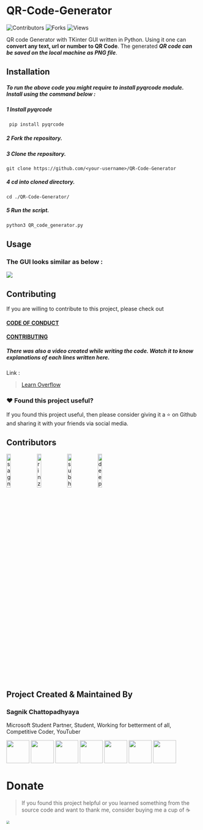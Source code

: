 # QR-Code-Generator 
![Contributors](https://img.shields.io/github/contributors/sagnik20/QR-Code-Generator)
![Forks](https://img.shields.io/github/forks/sagnik20/QR-Code-Generator?style=social)
![Views](https://img.shields.io/youtube/views/ErzISUgrELk?style=social)

QR code Generator with TKinter GUI written in Python. Using it one can **convert any text, url or number to QR Code**. 
The generated ***QR code can be saved on the local machine as PNG file***.


## Installation

 
 
##### To run the above code you might require to install pyqrcode module. Install using the command below : 
##### 1 Install pyqrcode 
```python
 pip install pyqrcode
 ```

##### 2 Fork the repository.

##### 3 Clone the repository.
```
git clone https://github.com/<your-username>/QR-Code-Generator
```
##### 4 cd into cloned directory.
```
cd ./QR-Code-Generator/
```

##### 5 Run the script.
 ```python
 python3 QR_code_generator.py
 ```
 

## Usage

 
 
 
### The GUI looks similar as below :
 
![](src/QR.png)


## Contributing

If you are willing to contribute to this project, please check out 

#### [CODE OF CONDUCT](CODE_OF_CONDUCT.md) 
#### [CONTRIBUTING](CONTRIBUTING.md)

##### There was also a video created while writing the code. Watch it to know explanations of each lines written here. 
 
 Link :
 >[Learn Overflow](https://youtu.be/ErzISUgrELk)


### :heart: Found this project useful?

If you found this project useful, then please consider giving it a :star: on Github and sharing it with your friends via social media.

## Contributors
[<img src="https://avatars3.githubusercontent.com/u/36898274?s=400&u=938aced314a039925c43c0e3e15344d9dc963ac1&v=4" alt="sagnik20" width="15%">](https://github.com/sagnik20)
[<img src="https://avatars3.githubusercontent.com/u/70910886?s=400&u=71732088d79a821d52c40ee84c24a7d4589e1d05&v=4" alt="rinz03" width="15%">](https://github.com/rinz03)
[<img src="https://avatars3.githubusercontent.com/u/38143013?s=400&u=28405ea45018cee30268bd61408515033741e87e&v=4" alt="subhayu99" width="15%">](https://github.com/subhayu99)
[<img src="https://avatars3.githubusercontent.com/u/69508316?s=400&u=bf17877392a6c13888e82cbafabf55ebc80c6056&v=4" alt="deep99doc" width="15%">](https://github.com/deep99doc)
</br>

## Project Created & Maintained By

### Sagnik Chattopadhyaya

Microsoft Student Partner, Student, Working for betterment of all, Competitive Coder, YouTuber

<a href="https://twitter.com/sagnik_20"><img src="https://github.com/tombryan/social-icon-font/blob/master/svg/twitter.svg?raw=true" width="60"></a>
<a href="https://www.linkedin.com/in/sagnik-chattopadhyaya/"><img src="https://github.com/tombryan/social-icon-font/blob/master/svg/linkedin.svg?raw=true" width="60"></a>
<a href="https://youtube.com/c/learnoverflow"><img src="https://github.com/tombryan/social-icon-font/blob/master/svg/youtube.svg?raw=true" width="60"></a>
<a href="https://medium.com/@meshagy18"><img src="https://github.com/shalinguyen/socialicious/blob/master/svg/icon_medium-sign.svg?raw=true" width="60"></a>
<a href="https://facebook.com/sagnik.chatterjee.9216"><img src="https://github.com/tombryan/social-icon-font/blob/master/svg/facebook.svg?raw=true" width="60"></a>
<a href="https://instagram.com/sagnik20"><img src="https://github.com/tombryan/social-icon-font/blob/master/svg/instagram.svg?raw=true" width="60"></a>
<a href="http://sagnikc.azurewebsites.net/"><img src="https://github.com/tombryan/social-icon-font/blob/master/svg/wordpress.svg?raw=true" width="60"></a>


# Donate

> If you found this project helpful or you learned something from the source code and want to thank me, consider buying me a cup of :coffee:
>
<a href="https://www.paypal.me/sagnik20/"><img src="https://github.com/slaterjohn/payment-logos/blob/master/Rounded%20Corners/PNG/medium/paypal%402x.png?raw=true" style="zoom:50%;"></a>
  
  
